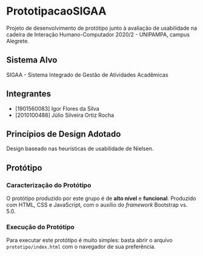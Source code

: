 # PrototipacaoSIGAA
Projeto de desenvolvimento de protótipo junto à avaliação de usabilidade na cadeira de Interação Humano-Computador 2020/2 - UNIPAMPA, campus Alegrete.

## Sistema Alvo
SIGAA - Sistema Integrado de Gestão de Atividades Acadêmicas

## Integrantes
* [1901560083] Igor Flores da Silva
* [2010100488] Júlio Silveira Ortiz Rocha

## Princípios de Design Adotado
Design baseado nas heurísticas de usabilidade de Nielsen.

## Protótipo
### Caracterização do Protótipo
O protótipo produzido por este grupo é de **alto nível** e **funcional**. Produzido com HTML, CSS e JavaScript, com o auxílio do *framework* Bootstrap vs. 5.0.
### Execução do Protótipo
Para executar este protótipo é muito simples: basta abrir o arquivo `prototipo/index.html`  com o navegador de sua preferência.
